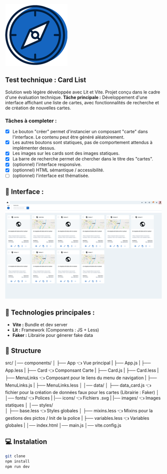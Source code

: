 ![Logo](public/lg.png)

## Test technique : Card List
Solution web légère développée avec Lit et Vite.
Projet conçu dans le cadre d'une évaluation technique.
**Tâche principale :** Développement d'une interface affichant une liste de cartes, avec fonctionnalités de recherche et de création de nouvelles cartes.

### Tâches à completer :
- [x] Le bouton "créer" permet d'instancier un composant "carte" dans l'interface. Le contenu peut être généré aléatoirement.
- [x] Les autres boutons sont statiques, pas de comportement attendus à implémenter dessus.
- [x] Les images sur les cards sont des images statiques.
- [x] La barre de recherche permet de chercher dans le titre des "cartes".
- [x] (optionnel) l'interface responsive.
- [x] (optionnel) HTML sémantique / accessibilité.
- [ ] (optionnel) l'interface est thématisée.

## :art: Interface :
![Logo](public/interface.png)

## :ledger: Technologies principales :
- **Vite :** Bundle et dev server
- **Lit :** Framework (Components : JS + Less)
- **Faker :** Librairie pour génerer fake data

## :file_folder: Structure
src/
│── components/
│   ├── App                     👈 Vue principal
|       ├── App.js
|       ├── App.less
|   ├── Card                    👈 Componsant Carte
|       ├── Card.js
|       ├── Card.less
|   ├── MenuLinks               👈 Composant pour le liens du menu de navigation
|       ├── MenuLinks.js
|       ├── MenuLinks.less
│
│── data/
│   ├── data_card.js            👈 fichier pour la création de données faux pour les cartes (Librairie : Faker)
│
│── fonts/                      👈 Polices
|
|── icons/                       👈 Fichiers .svg 
|
|── images/                      👈 Images statiques 
│
│── styles/                    
│   ├── base.less               👈 Styles globales
│   ├── mixins.less             👈 Mixins pour la gestions des pictos / Init de la police
|   ├── variables.less          👈 Variables globales
|
│── index.html
│── main.js
│── vite.config.js

## :computer: Instalation
```bash
git clone 
npm install
npm run dev
```
